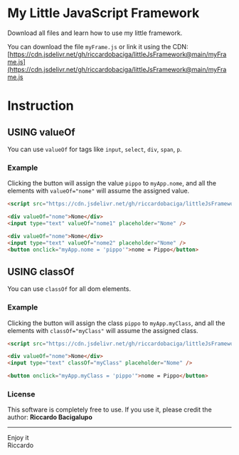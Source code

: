 # My Little JavaScript Framework

Download all files and learn how to use my little framework.

You can download the file `myFrame.js` or link it using the CDN:
[https://cdn.jsdelivr.net/gh/riccardobaciga/littleJsFramework@main/myFrame.js](https://cdn.jsdelivr.net/gh/riccardobaciga/littleJsFramework@main/myFrame.js

# Instruction

## USING valueOf

You can use `valueOf` for tags like `input`, `select`, `div`, `span`, `p`.

### Example

Clicking the button will assign the value `pippo` to `myApp.nome`, and all the elements with `valueOf="nome"` will assume the assigned value.

```html
<script src="https://cdn.jsdelivr.net/gh/riccardobaciga/littleJsFramework@main/myFrame.js"></script>

<div valueOf="nome">Nome</div>
<input type="text" valueOf="nome1" placeholder="Nome" />

<div valueOf="nome">Nome</div>
<input type="text" valueOf="nome2" placeholder="Nome" />
<button onclick="myApp.nome = 'pippo'">nome = Pippo</button>
```
## USING classOf

You can use `classOf` for all dom elements.

### Example

Clicking the button will assign the class `pippo` to `myApp.myClass`, and all the elements with `classOf="myClass"` will assume the assigned class.

```html
<script src="https://cdn.jsdelivr.net/gh/riccardobaciga/littleJsFramework@main/myFrame.js"></script>

<div valueOf="nome">Nome</div>
<input type="text" classOf="myClass" placeholder="Nome" />

<button onclick="myApp.myClass = 'pippo'">nome = Pippo</button>
```

### License
This software is completely free to use. If you use it, please credit the author: 
<b>Riccardo Bacigalupo</b>

<hr>
Enjoy it <br>
Riccardo
